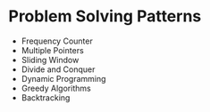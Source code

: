 # Problem Solving Patterns

* Frequency Counter
* Multiple Pointers
* Sliding Window
* Divide and Conquer
* Dynamic Programming
* Greedy Algorithms
* Backtracking
